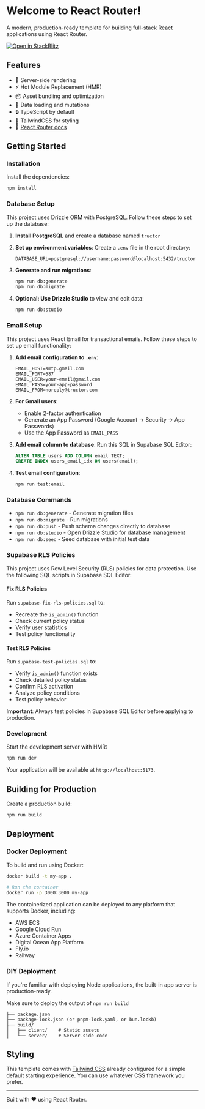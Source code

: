 # Welcome to React Router!

A modern, production-ready template for building full-stack React applications using React Router.

[![Open in StackBlitz](https://developer.stackblitz.com/img/open_in_stackblitz.svg)](https://stackblitz.com/github/remix-run/react-router-templates/tree/main/default)

## Features

- 🚀 Server-side rendering
- ⚡️ Hot Module Replacement (HMR)
- 📦 Asset bundling and optimization
- 🔄 Data loading and mutations
- 🔒 TypeScript by default
- 🎉 TailwindCSS for styling
- 📖 [React Router docs](https://reactrouter.com/)

## Getting Started

### Installation

Install the dependencies:

```bash
npm install
```

### Database Setup

This project uses Drizzle ORM with PostgreSQL. Follow these steps to set up the database:

1. **Install PostgreSQL** and create a database named `tructor`

2. **Set up environment variables**:
   Create a `.env` file in the root directory:
   ```env
   DATABASE_URL=postgresql://username:password@localhost:5432/tructor
   ```

3. **Generate and run migrations**:
   ```bash
   npm run db:generate
   npm run db:migrate
   ```

4. **Optional: Use Drizzle Studio** to view and edit data:
   ```bash
   npm run db:studio
   ```

### Email Setup

This project uses React Email for transactional emails. Follow these steps to set up email functionality:

1. **Add email configuration to `.env`**:
   ```env
   EMAIL_HOST=smtp.gmail.com
   EMAIL_PORT=587
   EMAIL_USER=your-email@gmail.com
   EMAIL_PASS=your-app-password
   EMAIL_FROM=noreply@tructor.com
   ```

2. **For Gmail users**:
   - Enable 2-factor authentication
   - Generate an App Password (Google Account → Security → App Passwords)
   - Use the App Password as `EMAIL_PASS`

3. **Add email column to database**:
   Run this SQL in Supabase SQL Editor:
   ```sql
   ALTER TABLE users ADD COLUMN email TEXT;
   CREATE INDEX users_email_idx ON users(email);
   ```

4. **Test email configuration**:
   ```bash
   npm run test:email
   ```

### Database Commands

- `npm run db:generate` - Generate migration files
- `npm run db:migrate` - Run migrations
- `npm run db:push` - Push schema changes directly to database
- `npm run db:studio` - Open Drizzle Studio for database management
- `npm run db:seed` - Seed database with initial test data

### Supabase RLS Policies

This project uses Row Level Security (RLS) policies for data protection. Use the following SQL scripts in Supabase SQL Editor:

#### Fix RLS Policies
Run `supabase-fix-rls-policies.sql` to:
- Recreate the `is_admin()` function
- Check current policy status
- Verify user statistics
- Test policy functionality

#### Test RLS Policies  
Run `supabase-test-policies.sql` to:
- Verify `is_admin()` function exists
- Check detailed policy status
- Confirm RLS activation
- Analyze policy conditions
- Test policy behavior

**Important**: Always test policies in Supabase SQL Editor before applying to production.

### Development

Start the development server with HMR:

```bash
npm run dev
```

Your application will be available at `http://localhost:5173`.

## Building for Production

Create a production build:

```bash
npm run build
```

## Deployment

### Docker Deployment

To build and run using Docker:

```bash
docker build -t my-app .

# Run the container
docker run -p 3000:3000 my-app
```

The containerized application can be deployed to any platform that supports Docker, including:

- AWS ECS
- Google Cloud Run
- Azure Container Apps
- Digital Ocean App Platform
- Fly.io
- Railway

### DIY Deployment

If you're familiar with deploying Node applications, the built-in app server is production-ready.

Make sure to deploy the output of `npm run build`

```
├── package.json
├── package-lock.json (or pnpm-lock.yaml, or bun.lockb)
├── build/
│   ├── client/    # Static assets
│   └── server/    # Server-side code
```

## Styling

This template comes with [Tailwind CSS](https://tailwindcss.com/) already configured for a simple default starting experience. You can use whatever CSS framework you prefer.

---

Built with ❤️ using React Router.
